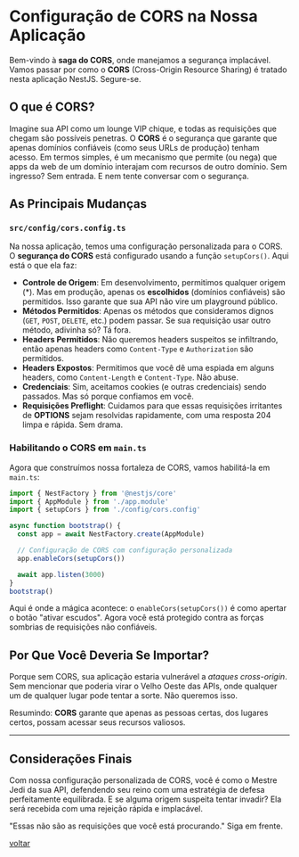 # Configuração de CORS na Nossa Aplicação

Bem-vindo à **saga do CORS**, onde manejamos a segurança implacável. Vamos passar por como o **CORS** (Cross-Origin Resource Sharing) é tratado nesta aplicação NestJS. Segure-se.

## O que é CORS?

Imagine sua API como um lounge VIP chique, e todas as requisições que chegam são possíveis penetras. O **CORS** é o segurança que garante que apenas domínios confiáveis (como seus URLs de produção) tenham acesso. Em termos simples, é um mecanismo que permite (ou nega) que apps da web de um domínio interajam com recursos de outro domínio. Sem ingresso? Sem entrada. E nem tente conversar com o segurança.

## As Principais Mudanças

### `src/config/cors.config.ts`

Na nossa aplicação, temos uma configuração personalizada para o CORS. O **segurança do CORS** está configurado usando a função `setupCors()`. Aqui está o que ela faz:

- **Controle de Origem**: Em desenvolvimento, permitimos qualquer origem (\*). Mas em produção, apenas os **escolhidos** (domínios confiáveis) são permitidos. Isso garante que sua API não vire um playground público.
- **Métodos Permitidos**: Apenas os métodos que consideramos dignos (`GET`, `POST`, `DELETE`, etc.) podem passar. Se sua requisição usar outro método, adivinha só? Tá fora.
- **Headers Permitidos**: Não queremos headers suspeitos se infiltrando, então apenas headers como `Content-Type` e `Authorization` são permitidos.
- **Headers Expostos**: Permitimos que você dê uma espiada em alguns headers, como `Content-Length` e `Content-Type`. Não abuse.
- **Credenciais**: Sim, aceitamos cookies (e outras credenciais) sendo passados. Mas só porque confiamos em você.
- **Requisições Preflight**: Cuidamos para que essas requisições irritantes de **OPTIONS** sejam resolvidas rapidamente, com uma resposta 204 limpa e rápida. Sem drama.

### Habilitando o CORS em `main.ts`

Agora que construímos nossa fortaleza de CORS, vamos habilitá-la em `main.ts`:

```typescript
import { NestFactory } from '@nestjs/core'
import { AppModule } from './app.module'
import { setupCors } from './config/cors.config'

async function bootstrap() {
  const app = await NestFactory.create(AppModule)

  // Configuração de CORS com configuração personalizada
  app.enableCors(setupCors())

  await app.listen(3000)
}
bootstrap()
```

Aqui é onde a mágica acontece: o `enableCors(setupCors())` é como apertar o botão "ativar escudos". Agora você está protegido contra as forças sombrias de requisições não confiáveis.

## Por Que Você Deveria Se Importar?

Porque sem CORS, sua aplicação estaria vulnerável a _ataques cross-origin_. Sem mencionar que poderia virar o Velho Oeste das APIs, onde qualquer um de qualquer lugar pode tentar a sorte. Não queremos isso.

Resumindo: **CORS** garante que apenas as pessoas certas, dos lugares certos, possam acessar seus recursos valiosos.

---

## Considerações Finais

Com nossa configuração personalizada de CORS, você é como o Mestre Jedi da sua API, defendendo seu reino com uma estratégia de defesa perfeitamente equilibrada. E se alguma origem suspeita tentar invadir? Ela será recebida com uma rejeição rápida e implacável.

"Essas não são as requisições que você está procurando." Siga em frente.

[voltar](table-of-contents.md)
